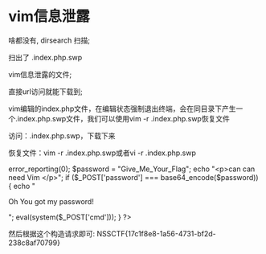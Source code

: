 # vim信息泄露

啥都没有, dirsearch 扫描;

扫出了 .index.php.swp

vim信息泄露的文件;

直接url访问就能下载到;

vim编辑的index.php文件，在编辑状态强制退出终端，会在同目录下产生一个.index.php.swp文件，我们可以使用vim -r .index.php.swp恢复文件

访问：.index.php.swp，下载下来

恢复文件：vim -r .index.php.swp或者vi -r .index.php.swp

 error_reporting(0);
            $password = "Give_Me_Your_Flag";
            echo "<p>can can need Vim </p>";
            if ($_POST['password'] === base64_encode($password)) {
                echo "<p>Oh You got my password!</p>";
                eval(system($_POST['cmd']));
            }
            ?>

然后根据这个构造请求即可: NSSCTF{17c1f8e8-1a56-4731-bf2d-238c8af70799}
